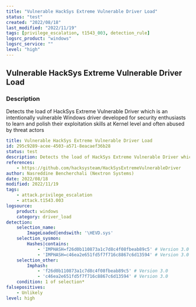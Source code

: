 ```yaml
---
title: "Vulnerable HackSys Extreme Vulnerable Driver Load"
status: "test"
created: "2022/08/18"
last_modified: "2022/11/19"
tags: [privilege_escalation, t1543_003, detection_rule]
logsrc_product: "windows"
logsrc_service: ""
level: "high"
---
```


## Vulnerable HackSys Extreme Vulnerable Driver Load

### Description

Detects the load of HackSys Extreme Vulnerable Driver which is an intentionally vulnerable Windows driver developed for security enthusiasts to learn and polish their exploitation skills at Kernel level and often abused by threat actors

```yml
title: Vulnerable HackSys Extreme Vulnerable Driver Load
id: 295c9289-acee-4503-a571-8eacaef36b28
status: test
description: Detects the load of HackSys Extreme Vulnerable Driver which is an intentionally vulnerable Windows driver developed for security enthusiasts to learn and polish their exploitation skills at Kernel level and often abused by threat actors
references:
    - https://github.com/hacksysteam/HackSysExtremeVulnerableDriver
author: Nasreddine Bencherchali (Nextron Systems)
date: 2022/08/18
modified: 2022/11/19
tags:
    - attack.privilege_escalation
    - attack.t1543.003
logsource:
    product: windows
    category: driver_load
detection:
    selection_name:
        ImageLoaded|endswith: '\HEVD.sys'
    selection_sysmon:
        Hashes|contains:
            - 'IMPHASH=f26d0b110873a1c7d8c4f08fbeab89c5' # Version 3.0
            - 'IMPHASH=c46ea2e651fd5f7f716c8867c6d13594' # Version 3.0
    selection_other:
        Imphash:
            - 'f26d0b110873a1c7d8c4f08fbeab89c5' # Version 3.0
            - 'c46ea2e651fd5f7f716c8867c6d13594' # Version 3.0
    condition: 1 of selection*
falsepositives:
    - Unlikely
level: high

```

